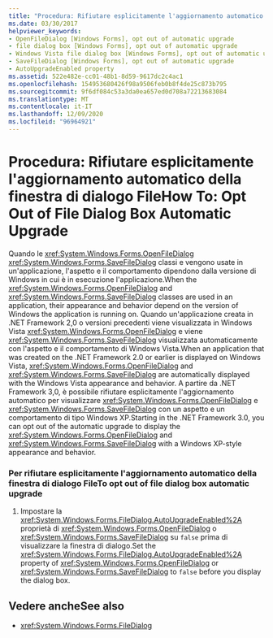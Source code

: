 ```yaml
---
title: "Procedura: Rifiutare esplicitamente l'aggiornamento automatico della finestra di dialogo File"
ms.date: 03/30/2017
helpviewer_keywords:
- OpenFileDialog [Windows Forms], opt out of automatic upgrade
- file dialog box [Windows Forms], opt out of automatic upgrade
- Windows Vista file dialog box [Windows Forms], opt out of automatic upgrade
- SaveFileDialog [Windows Forms], opt out of automatic upgrade
- AutoUpgradeEnabled property
ms.assetid: 522e482e-cc01-48b1-8d59-9617dc2c4ac1
ms.openlocfilehash: 154953680426f98a9506feb0b8f4de25c873b795
ms.sourcegitcommit: 9f6df084c53a3da0ea657ed0d708a72213683084
ms.translationtype: MT
ms.contentlocale: it-IT
ms.lasthandoff: 12/09/2020
ms.locfileid: "96964921"
---
```

# <a name="how-to-opt-out-of-file-dialog-box-automatic-upgrade"></a><span data-ttu-id="3881a-102">Procedura: Rifiutare esplicitamente l'aggiornamento automatico della finestra di dialogo File</span><span class="sxs-lookup"><span data-stu-id="3881a-102">How To: Opt Out of File Dialog Box Automatic Upgrade</span></span>
<span data-ttu-id="3881a-103">Quando le <xref:System.Windows.Forms.OpenFileDialog> <xref:System.Windows.Forms.SaveFileDialog> classi e vengono usate in un'applicazione, l'aspetto e il comportamento dipendono dalla versione di Windows in cui è in esecuzione l'applicazione.</span><span class="sxs-lookup"><span data-stu-id="3881a-103">When the <xref:System.Windows.Forms.OpenFileDialog> and <xref:System.Windows.Forms.SaveFileDialog> classes are used in an application, their appearance and behavior depend on the version of Windows the application is running on.</span></span> <span data-ttu-id="3881a-104">Quando un'applicazione creata in .NET Framework 2,0 o versioni precedenti viene visualizzata in Windows Vista <xref:System.Windows.Forms.OpenFileDialog> e viene <xref:System.Windows.Forms.SaveFileDialog> visualizzata automaticamente con l'aspetto e il comportamento di Windows Vista.</span><span class="sxs-lookup"><span data-stu-id="3881a-104">When an application that was created on the .NET Framework 2.0 or earlier is displayed on Windows Vista, <xref:System.Windows.Forms.OpenFileDialog> and <xref:System.Windows.Forms.SaveFileDialog> are automatically displayed with the Windows Vista appearance and behavior.</span></span> <span data-ttu-id="3881a-105">A partire da .NET Framework 3,0, è possibile rifiutare esplicitamente l'aggiornamento automatico per visualizzare <xref:System.Windows.Forms.OpenFileDialog> e <xref:System.Windows.Forms.SaveFileDialog> con un aspetto e un comportamento di tipo Windows XP.</span><span class="sxs-lookup"><span data-stu-id="3881a-105">Starting in the .NET Framework 3.0, you can opt out of the automatic upgrade to display the <xref:System.Windows.Forms.OpenFileDialog> and <xref:System.Windows.Forms.SaveFileDialog> with a Windows XP-style appearance and behavior.</span></span>  
  
### <a name="to-opt-out-of-file-dialog-box-automatic-upgrade"></a><span data-ttu-id="3881a-106">Per rifiutare esplicitamente l'aggiornamento automatico della finestra di dialogo File</span><span class="sxs-lookup"><span data-stu-id="3881a-106">To opt out of file dialog box automatic upgrade</span></span>  
  
1. <span data-ttu-id="3881a-107">Impostare la <xref:System.Windows.Forms.FileDialog.AutoUpgradeEnabled%2A> proprietà di <xref:System.Windows.Forms.OpenFileDialog> o <xref:System.Windows.Forms.SaveFileDialog> su `false` prima di visualizzare la finestra di dialogo.</span><span class="sxs-lookup"><span data-stu-id="3881a-107">Set the <xref:System.Windows.Forms.FileDialog.AutoUpgradeEnabled%2A> property of <xref:System.Windows.Forms.OpenFileDialog> or <xref:System.Windows.Forms.SaveFileDialog> to `false` before you display the dialog box.</span></span>  
  
## <a name="see-also"></a><span data-ttu-id="3881a-108">Vedere anche</span><span class="sxs-lookup"><span data-stu-id="3881a-108">See also</span></span>

- <xref:System.Windows.Forms.FileDialog>
